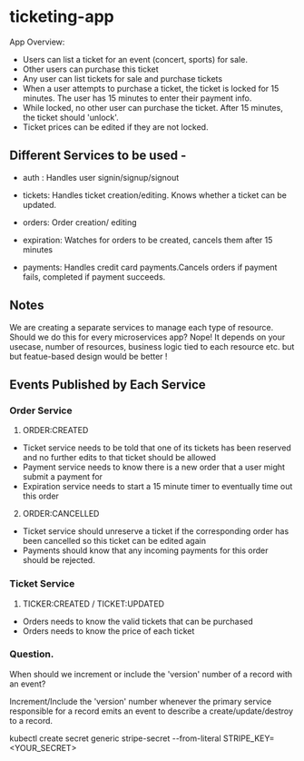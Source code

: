 # ticketing-app

App Overview:

- Users can list a ticket for an event (concert, sports) for sale.
- Other users can purchase this ticket
- Any user can list tickets for sale and purchase tickets
- When a user attempts to purchase a ticket, the ticket is locked for 15 minutes. The user has 15 minutes to enter their payment info.
- While locked, no other user can purchase the  ticket. After 15 minutes, the ticket should 'unlock'.
- Ticket prices can be edited if they are not locked.

## Different Services to be used -

- auth : Handles user signin/signup/signout

- tickets: Handles ticket creation/editing. Knows whether a ticket can be updated.

- orders: Order creation/ editing

- expiration: Watches for orders to be created, cancels them after 15 minutes

- payments: Handles credit card payments.Cancels orders if payment fails, completed if payment succeeds.

## Notes

We are creating a separate services to manage each type of resource. Should we do this for every microservices app? Nope! It depends on your usecase, number of resources, business logic tied to each resource etc. but but featue-based design would be better !

## Events Published by Each Service

### Order Service

1. ORDER:CREATED

- Ticket service needs to be told that one of its tickets has been reserved and no further edits to that ticket should be allowed
- Payment service needs to know there is a new order that a user might submit a payment for
- Expiration service needs to start a 15 minute timer to eventually time out this order
  
2. ORDER:CANCELLED

- Ticket service should unreserve a ticket if the corresponding order has been cancelled so this ticket can be edited again
- Payments should know that any incoming payments for this order should be rejected.

### Ticket Service

1. TICKER:CREATED / TICKET:UPDATED

- Orders needs to know the valid tickets that can be purchased
- Orders needs to know the price of each ticket

### Question.

When should we increment or include the 'version' number of a record with an event?

Increment/Include the 'version' number whenever the primary service responsible for a record emits an event to describe a create/update/destroy to a record.

kubectl create secret generic stripe-secret --from-literal STRIPE_KEY=<YOUR_SECRET>
